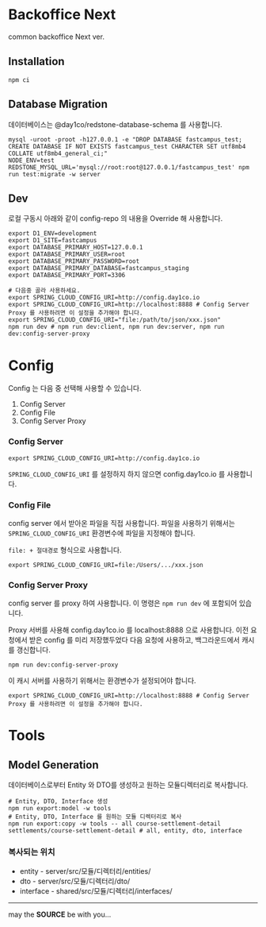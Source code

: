 Backoffice Next
===============

common backoffice Next ver.

## Installation

```shell
npm ci
```

## Database Migration

데이터베이스는 @day1co/redstone-database-schema 를 사용합니다.

```shell
mysql -uroot -proot -h127.0.0.1 -e "DROP DATABASE fastcampus_test; CREATE DATABASE IF NOT EXISTS fastcampus_test CHARACTER SET utf8mb4 COLLATE utf8mb4_general_ci;"
NODE_ENV=test REDSTONE_MYSQL_URL='mysql://root:root@127.0.0.1/fastcampus_test' npm run test:migrate -w server  
```

## Dev

로컬 구동시 아래와 같이 config-repo 의 내용을 Override 해 사용합니다.

```shell
export D1_ENV=development
export D1_SITE=fastcampus
export DATABASE_PRIMARY_HOST=127.0.0.1
export DATABASE_PRIMARY_USER=root
export DATABASE_PRIMARY_PASSWORD=root
export DATABASE_PRIMARY_DATABASE=fastcampus_staging
export DATABASE_PRIMARY_PORT=3306

# 다음중 골라 사용하세요.
export SPRING_CLOUD_CONFIG_URI=http://config.day1co.io
export SPRING_CLOUD_CONFIG_URI=http://localhost:8888 # Config Server Proxy 를 사용하려면 이 설정을 추가해야 합니다.
export SPRING_CLOUD_CONFIG_URI="file:/path/to/json/xxx.json"
npm run dev # npm run dev:client, npm run dev:server, npm run dev:config-server-proxy
```

# Config

Config 는 다음 중 선택해 사용할 수 있습니다.

1. Config Server
1. Config File
1. Config Server Proxy

### Config Server 

```shell
export SPRING_CLOUD_CONFIG_URI=http://config.day1co.io
```

`SPRING_CLOUD_CONFIG_URI` 를 설정하지 하지 않으면 config.day1co.io 를 사용합니다.

### Config File

config server 에서 받아온 파일을 직접 사용합니다.
파일을 사용하기 위해서는 `SPRING_CLOUD_CONFIG_URI` 환경변수에 파일을 지정해야 합니다.

`file: + 절대경로` 형식으로 사용합니다.

```shell
export SPRING_CLOUD_CONFIG_URI=file:/Users/.../xxx.json 
```

### Config Server Proxy

config server 를 proxy 하여 사용합니다. 이 명령은 `npm run dev` 에 포함되어 있습니다.

Proxy 서버를 사용해 config.day1co.io 를 localhost:8888 으로 사용합니다.
이전 요청에서 받은 config 를 미리 저장했두었다 다음 요청에 사용하고, 백그라운드에서 캐시를 갱신합니다.

```shell
npm run dev:config-server-proxy
```

이 캐시 서버를 사용하기 위해서는 환경변수가 설정되어야 합니다.
```shell
export SPRING_CLOUD_CONFIG_URI=http://localhost:8888 # Config Server Proxy 를 사용하려면 이 설정을 추가해야 합니다.
```

# Tools

## Model Generation

데이터베이스로부터 Entity 와 DTO를 생성하고 원하는 모듈디렉터리로 복사합니다.

```shell
# Entity, DTO, Interface 생성
npm run export:model -w tools
# Entity, DTO, Interface 를 원하는 모듈 디렉터리로 복사
npm run export:copy -w tools -- all course-settlement-detail settlements/course-settlement-detail # all, entity, dto, interface
```

### 복사되는 위치
* entity - server/src/모듈/디렉터리/entities/
* dto - server/src/모듈/디렉터리/dto/
* interface - shared/src/모듈/디렉터리/interfaces/

---
may the **SOURCE** be with you...

